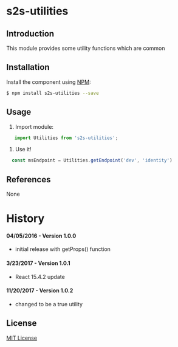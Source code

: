 s2s-utilities
=============

Introduction
------------

This module provides some utility functions which are common

Installation
------------

Install the component using [NPM](https://www.npmjs.com/):

```sh
$ npm install s2s-utilities --save
```

Usage
-----

1.	Import module:

```js
   import Utilities from 's2s-utilities';

```

1.	Use it!

```js
  const msEndpoint = Utilities.getEndpoint('dev', 'identity')
```

References
----------

None

History
=======

#### 04/05/2016 - Version 1.0.0

-	initial release with getProps() function

#### 3/23/2017 - Version 1.0.1

-	React 15.4.2 update

#### 11/20/2017 - Version 1.0.2

-	changed to be a true utility

License
-------

[MIT License](http://opensource.org/licenses/MIT)
